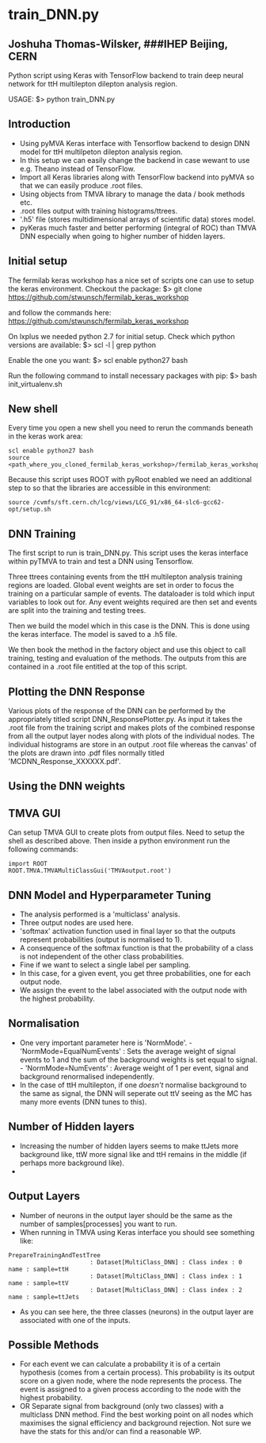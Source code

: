 
#              train_DNN.py
##         Joshuha Thomas-Wilsker, ###IHEP Beijing, CERN

Python script using Keras with TensorFlow
backend to train deep neural network for
ttH multilepton dilepton analysis region.


USAGE:
$> python train_DNN.py


## Introduction
- Using pyMVA Keras interface with Tensorflow backend to design DNN model for ttH multilpeton dilepton analysis region.
- In this setup we can easily change the backend in case wewant to use e.g. Theano instead of TensorFlow.
- Import all Keras libraries along with TensorFlow backend into pyMVA so that we can easily produce .root files.
- Using objects from TMVA library to manage the data / book methods etc.
- .root files output with training histograms/ttrees.
- '.h5' file (stores multidimensional arrays of scientific data) stores model.
- pyKeras much faster and better performing (integral of ROC) than TMVA DNN especially when going to higher number of hidden layers.


## Initial setup
The fermilab keras workshop has a nice set of scripts one can use to setup the keras environment. Checkout the package:
$> git clone https://github.com/stwunsch/fermilab_keras_workshop

and follow the commands here:
https://github.com/stwunsch/fermilab_keras_workshop

On lxplus we needed python 2.7 for initial setup. Check which python versions are available:
$> scl -l | grep python

Enable the one you want:
$> scl enable python27 bash

Run the following command to install necessary packages with pip:
$> bash init_virtualenv.sh

## New shell
Every time you open a new shell you need to rerun the commands beneath in the keras work area:

```
scl enable python27 bash
source <path_where_you_cloned_fermilab_keras_workshop>/fermilab_keras_workshop/py2_virtualenv/bin/activate
```

Because this script uses ROOT with pyRoot enabled we need an additional step to so that the libraries are accessible in this environment:

```
source /cvmfs/sft.cern.ch/lcg/views/LCG_91/x86_64-slc6-gcc62-opt/setup.sh
```


## DNN Training
The first script to run is train_DNN.py. This script uses the keras interface within pyTMVA to train and test a DNN using Tensorflow.

Three ttrees containing events from the ttH multilepton analysis training regions are loaded. Global event weights are set in order to focus the training on a particular sample of events. The dataloader is told which input variables to look out for. Any event weights required are then set and events are split into the training and testing trees.

Then we build the model which in this case is the DNN. This is done using the keras interface. The model is saved to a .h5 file.

We then book the method in the factory object and use this object to call training, testing and evaluation of the methods. The outputs from this are contained in a .root file entitled at the top of this script.


## Plotting the DNN Response
Various plots of the response of the DNN can be performed by the appropriately titled script DNN_ResponsePlotter.py. As input it takes the .root file from the training script and makes plots of the combined response from all the output layer nodes along with plots of the individual nodes. The individual histograms are store in an output .root file whereas the canvas' of the plots are drawn into .pdf files normally titled 'MCDNN_Response_XXXXXX.pdf'.

## Using the DNN weights



## TMVA GUI
Can setup TMVA GUI to create plots from output files.
Need to setup the shell as described above. Then inside
a python environment run the following commands:

```
import ROOT
ROOT.TMVA.TMVAMultiClassGui('TMVAoutput.root')
```

## DNN Model and Hyperparameter Tuning
- The analysis performed is a 'multiclass' analysis.
- Three output nodes are used here.
- 'softmax' activation function used in final layer so that the outputs represent probabilities (output is normalised to 1).
- A consequence of the softmax function is that the probability of a class is not independent of the other class probabilities.
- Fine if we want to select a single label per sampling.
- In this case, for a given event, you get three probabilities, one for each output node.
- We assign the event to the label associated with the output node with the highest probability.


## Normalisation
- One very important parameter here is 'NormMode'.
        - 'NormMode=EqualNumEvents' : Sets the average weight of signal events to 1 and the sum of the background weights is set equal to signal.
        - 'NormMode=NumEvents' : Average weight of 1 per event, signal and background renormalised independently.
- In the case of ttH multilepton, if one *doesn't* normalise background to the same as signal, the DNN will seperate out ttV seeing as the MC has many more events (DNN tunes to this).

## Number of Hidden layers
- Increasing the number of hidden layers seems to make ttJets more background like, ttW more signal like and ttH remains in the middle (if perhaps more background like).
-

## Output Layers
- Number of neurons in the output layer should be the same as the number of samples[processes] you want to run.
- When running in TMVA using Keras interface you should see something like:

```
PrepareTrainingAndTestTree
                       : Dataset[MultiClass_DNN] : Class index : 0  name : sample=ttH
                       : Dataset[MultiClass_DNN] : Class index : 1  name : sample=ttV
                       : Dataset[MultiClass_DNN] : Class index : 2  name : sample=ttJets
```
- As you can see here, the three classes (neurons) in the output layer are associated with one of the inputs.




## Possible Methods
- For each event we can calculate a probability it is of a certain hypothesis (comes from a certain process). This probability is its output score on a given node, where the node represents the process. The event is assigned to a given process according to the node with the highest probability.
- OR Separate signal from background (only two classes) with a multiclass DNN method. Find the best working point on all nodes which maximises the signal efficiency and background rejection. Not sure we have the stats for this and/or can find a reasonable WP.
